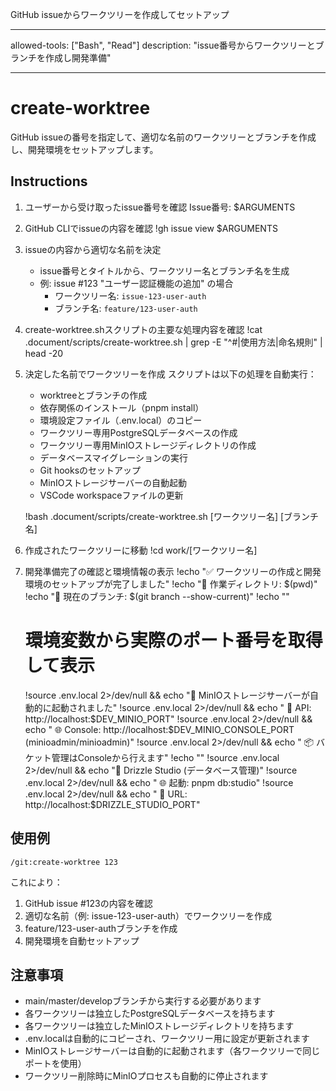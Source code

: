 GitHub issueからワークツリーを作成してセットアップ

---

allowed-tools: ["Bash", "Read"]
description: "issue番号からワークツリーとブランチを作成し開発準備"

---

# create-worktree

GitHub issueの番号を指定して、適切な名前のワークツリーとブランチを作成し、開発環境をセットアップします。

## Instructions

1. ユーザーから受け取ったissue番号を確認
   Issue番号: $ARGUMENTS

2. GitHub CLIでissueの内容を確認
   !gh issue view $ARGUMENTS

3. issueの内容から適切な名前を決定
   - issue番号とタイトルから、ワークツリー名とブランチ名を生成
   - 例: issue #123 "ユーザー認証機能の追加" の場合
     - ワークツリー名: `issue-123-user-auth`
     - ブランチ名: `feature/123-user-auth`

4. create-worktree.shスクリプトの主要な処理内容を確認
   !cat .document/scripts/create-worktree.sh | grep -E "^#|使用方法|命名規則" | head -20

5. 決定した名前でワークツリーを作成
   スクリプトは以下の処理を自動実行：
   - worktreeとブランチの作成
   - 依存関係のインストール（pnpm install）
   - 環境設定ファイル（.env.local）のコピー
   - ワークツリー専用PostgreSQLデータベースの作成
   - ワークツリー専用MinIOストレージディレクトリの作成
   - データベースマイグレーションの実行
   - Git hooksのセットアップ
   - MinIOストレージサーバーの自動起動
   - VSCode workspaceファイルの更新

   !bash .document/scripts/create-worktree.sh [ワークツリー名] [ブランチ名]

6. 作成されたワークツリーに移動
   !cd work/[ワークツリー名]

7. 開発準備完了の確認と環境情報の表示
   !echo "✅ ワークツリーの作成と開発環境のセットアップが完了しました"
   !echo "📁 作業ディレクトリ: $(pwd)"
   !echo "🌿 現在のブランチ: $(git branch --show-current)"
   !echo ""
   
   # 環境変数から実際のポート番号を取得して表示
   !source .env.local 2>/dev/null && echo "🚀 MinIOストレージサーバーが自動的に起動されました"
   !source .env.local 2>/dev/null && echo "   📡 API: http://localhost:$DEV_MINIO_PORT"
   !source .env.local 2>/dev/null && echo "   🌐 Console: http://localhost:$DEV_MINIO_CONSOLE_PORT (minioadmin/minioadmin)"
   !source .env.local 2>/dev/null && echo "   📦 バケット管理はConsoleから行えます"
   !echo ""
   !source .env.local 2>/dev/null && echo "🎨 Drizzle Studio (データベース管理)"
   !source .env.local 2>/dev/null && echo "   🌐 起動: pnpm db:studio"
   !source .env.local 2>/dev/null && echo "   📡 URL: http://localhost:$DRIZZLE_STUDIO_PORT"

## 使用例

```
/git:create-worktree 123
```

これにより：

1. GitHub issue #123の内容を確認
2. 適切な名前（例: issue-123-user-auth）でワークツリーを作成
3. feature/123-user-authブランチを作成
4. 開発環境を自動セットアップ

## 注意事項

- main/master/developブランチから実行する必要があります
- 各ワークツリーは独立したPostgreSQLデータベースを持ちます
- 各ワークツリーは独立したMinIOストレージディレクトリを持ちます
- .env.localは自動的にコピーされ、ワークツリー用に設定が更新されます
- MinIOストレージサーバーは自動的に起動されます（各ワークツリーで同じポートを使用）
- ワークツリー削除時にMinIOプロセスも自動的に停止されます
